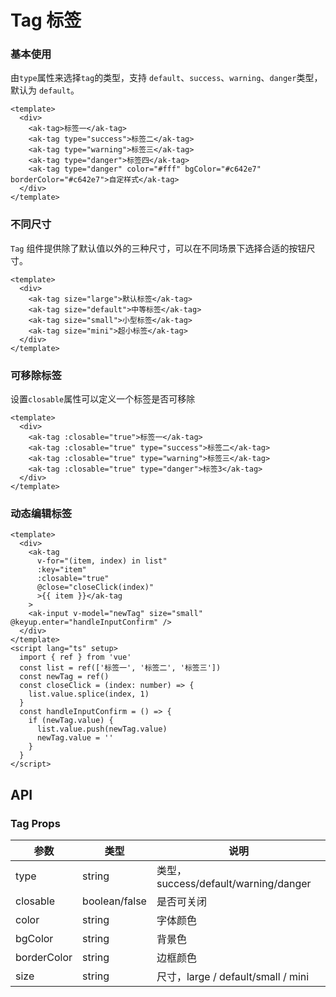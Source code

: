 # Tag 标签

### 基本使用

由`type`属性来选择`tag`的类型，支持 `default`、`success`、`warning`、`danger`类型，默认为 `default`。

```vue demo
<template>
  <div>
    <ak-tag>标签一</ak-tag>
    <ak-tag type="success">标签二</ak-tag>
    <ak-tag type="warning">标签三</ak-tag>
    <ak-tag type="danger">标签四</ak-tag>
    <ak-tag type="danger" color="#fff" bgColor="#c642e7" borderColor="#c642e7">自定样式</ak-tag>
  </div>
</template>
```

### 不同尺寸

`Tag` 组件提供除了默认值以外的三种尺寸，可以在不同场景下选择合适的按钮尺寸。

```vue demo
<template>
  <div>
    <ak-tag size="large">默认标签</ak-tag>
    <ak-tag size="default">中等标签</ak-tag>
    <ak-tag size="small">小型标签</ak-tag>
    <ak-tag size="mini">超小标签</ak-tag>
  </div>
</template>
```

### 可移除标签

设置`closable`属性可以定义一个标签是否可移除

```vue demo
<template>
  <div>
    <ak-tag :closable="true">标签一</ak-tag>
    <ak-tag :closable="true" type="success">标签二</ak-tag>
    <ak-tag :closable="true" type="warning">标签三</ak-tag>
    <ak-tag :closable="true" type="danger">标签3</ak-tag>
  </div>
</template>
```

### 动态编辑标签

```vue demo
<template>
  <div>
    <ak-tag
      v-for="(item, index) in list"
      :key="item"
      :closable="true"
      @close="closeClick(index)"
      >{{ item }}</ak-tag
    >
    <ak-input v-model="newTag" size="small" @keyup.enter="handleInputConfirm" />
  </div>
</template>
<script lang="ts" setup>
  import { ref } from 'vue'
  const list = ref(['标签一', '标签二', '标签三'])
  const newTag = ref()
  const closeClick = (index: number) => {
    list.value.splice(index, 1)
  }
  const handleInputConfirm = () => {
    if (newTag.value) {
      list.value.push(newTag.value)
      newTag.value = ''
    }
  }
</script>

```

## API

### Tag Props

| 参数        | 类型          | 说明                                 |
| ----------- | ------------- | ------------------------------------ |
| type        | string        | 类型，success/default/warning/danger |
| closable    | boolean/false | 是否可关闭                           |
| color       | string        | 字体颜色                             |
| bgColor     | string        | 背景色                               |
| borderColor | string        | 边框颜色                             |
| size        | string        | 尺寸，large / default/small / mini   |
